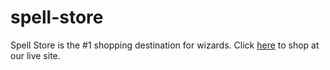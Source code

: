 # spell-store

Spell Store is the #1 shopping destination for wizards. Click [here](https://stormy-earth-90905.herokuapp.com/) to shop at our live site.
